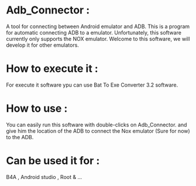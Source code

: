 # Adb_Connector :
A tool for connecting between Android emulator and ADB.
This is a program for automatic connecting ADB to a emulator.
Unfortunately, this software currently only supports the NOX emulator.
Welcome to this software, we will develop it for other emulators.

# How to execute it :
For execute it software ypu can use Bat To Exe Converter 3.2 software.

# How to use :
You can easily run this software with double-clicks on Adb_Connector.
and give him the location of the ADB to connect the Nox emulator (Sure for now) to the ADB.

# Can be used it for :
B4A , Android studio , Root & ...
